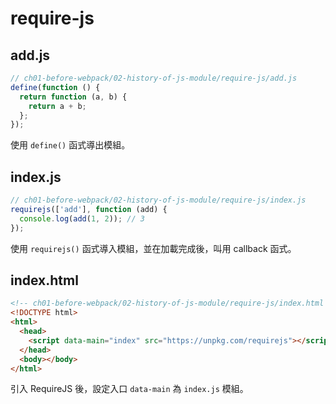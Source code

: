 # require-js

## add.js

```js
// ch01-before-webpack/02-history-of-js-module/require-js/add.js
define(function () {
  return function (a, b) {
    return a + b;
  };
});
```

使用 `define()` 函式導出模組。

## index.js

```js
// ch01-before-webpack/02-history-of-js-module/require-js/index.js
requirejs(['add'], function (add) {
  console.log(add(1, 2)); // 3
});
```

使用 `requirejs()` 函式導入模組，並在加載完成後，叫用 callback 函式。

## index.html

```html
<!-- ch01-before-webpack/02-history-of-js-module/require-js/index.html -->
<!DOCTYPE html>
<html>
  <head>
    <script data-main="index" src="https://unpkg.com/requirejs"></script>
  </head>
  <body></body>
</html>
```

引入 RequireJS 後，設定入口 `data-main` 為 `index.js` 模組。
